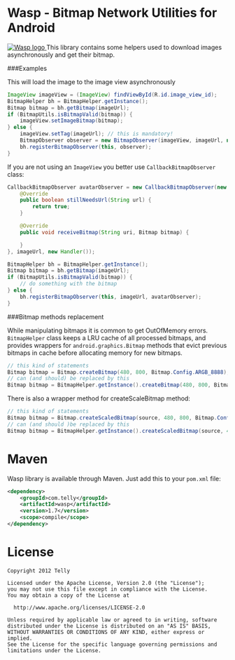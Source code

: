 Wasp - Bitmap Network Utilities for Android
===========================================

<p>
  <a href="http://casidiablo.github.com/wasp-logo.jpg">
    <img src="http://casidiablo.github.com/small-wasp-logo.png" alt="Wasp logo"/>
  </a> This library contains some helpers used to download images asynchronously and get their bitmap.
</p>

###Examples

This will load the image to the image view asynchronously

```java
ImageView imageView = (ImageView) findViewById(R.id.image_view_id);
BitmapHelper bh = BitmapHelper.getInstance();
Bitmap bitmap = bh.getBitmap(imageUrl);
if (BitmapUtils.isBitmapValid(bitmap)) {
    imageView.setImageBitmap(bitmap);
} else {
    imageView.setTag(imageUrl); // this is mandatory!
    BitmapObserver observer = new BitmapObserver(imageView, imageUrl, new Handler());
    bh.registerBitmapObserver(this, observer);
}
```

If you are not using an `ImageView` you better use `CallbackBitmapObserver` class:

```java
CallbackBitmapObserver avatarObserver = new CallbackBitmapObserver(new CallbackBitmapObserver.BitmapCallback() {
    @Override
    public boolean stillNeedsUrl(String url) {
        return true;
    }

    @Override
    public void receiveBitmap(String uri, Bitmap bitmap) {

    }
}, imageUrl, new Handler());

BitmapHelper bh = BitmapHelper.getInstance();
Bitmap bitmap = bh.getBitmap(imageUrl);
if (BitmapUtils.isBitmapValid(bitmap)) {
    // do something with the bitmap
} else {
    bh.registerBitmapObserver(this, imageUrl, avatarObserver);
}
```

###Bitmap methods replacement

While manipulating bitmaps it is common to get OutOfMemory errors. `BitmapHelper` class keeps a LRU cache of
all processed bitmaps, and provides wrappers for `android.graphics.Bitmap` methods that evict previous
bitmaps in cache before allocating memory for new bitmaps.

```java
// this kind of statements
Bitmap bitmap = Bitmap.createBitmap(480, 800, Bitmap.Config.ARGB_8888);
// can (and should) be replaced by this
Bitmap bitmap = BitmapHelper.getInstance().createBitmap(480, 800, Bitmap.Config.ARGB_8888);
```

There is also a wrapper method for createScaleBitmap method:

```java
// this kind of statements
Bitmap bitmap = Bitmap.createScaledBitmap(source, 480, 800, Bitmap.Config.ARGB_8888);
// can (and should )be replaced by this
Bitmap bitmap = BitmapHelper.getInstance().createScaledBitmap(source, 480, 800, Bitmap.Config.ARGB_8888);
```

Maven
=====

Wasp library is available through Maven. Just add this to your `pom.xml` file:

```xml
<dependency>
    <groupId>com.telly</groupId>
    <artifactId>wasp</artifactId>
    <version>1.7</version>
    <scope>compile</scope>
</dependency>
```

License
=======

    Copyright 2012 Telly

    Licensed under the Apache License, Version 2.0 (the "License");
    you may not use this file except in compliance with the License.
    You may obtain a copy of the License at

      http://www.apache.org/licenses/LICENSE-2.0

    Unless required by applicable law or agreed to in writing, software
    distributed under the License is distributed on an "AS IS" BASIS,
    WITHOUT WARRANTIES OR CONDITIONS OF ANY KIND, either express or implied.
    See the License for the specific language governing permissions and
    limitations under the License.